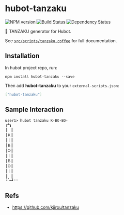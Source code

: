 # hubot-tanzaku
[![NPM version][npm-image]][npm-url] [![Build Status][travis-image]][travis-url] [![Dependency Status][daviddm-image]][daviddm-url]

:tanabata_tree: TANZAKU generator for Hubot.

See [`src/scripts/tanzaku.coffee`](src/scripts/tanzaku.coffee) for full documentation.

## Installation

In hubot project repo, run:

`npm install hubot-tanzaku --save`

Then add **hubot-tanzaku** to your `external-scripts.json`:

```json
["hubot-tanzaku"]
```

## Sample Interaction

```
user1> hubot tanzaku K-BO-BO-
┏┷┓
┃　┃
┃Ｋ┃
┃｜┃
┃Ｂ┃
┃Ｏ┃
┃｜┃
┃Ｂ┃
┃Ｏ┃
┃｜┃
┃　┃
╰̚━┛⁾⁾
```

## Refs

- https://github.com/kjirou/tanzaku

[npm-url]: https://badge.fury.io/js/hubot-tanzaku
[npm-image]: https://badge.fury.io/js/hubot-tanzaku.svg
[travis-url]: https://travis-ci.org/moqada/hubot-tanzaku
[travis-image]: https://travis-ci.org/moqada/hubot-tanzaku.svg?branch=master
[daviddm-url]: https://david-dm.org/moqada/hubot-tanzaku
[daviddm-image]: https://david-dm.org/moqada/hubot-tanzaku.svg
